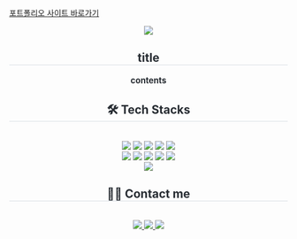 [포트폴리오 사이트 바로가기](https://vercel.com/hajis-projects-7b4785db)

<div align= "center">
    <img src="https://capsule-render.vercel.app/api?type=rounded&color=ffadb6&height=180&text=HAJI's%20Portfolio&animation=fadeIn&fontColor=ffffff&fontSize=60" />
    </div>
    <div align= "center"> 
    <h2 style="border-bottom: 1px solid #d8dee4; color: #282d33;"> title </h2>  
    <div style="font-weight: 700; font-size: 15px; text-align: center; color: #282d33;"> contents </div> 
    </div>
    <div align= "center">
    <h2 style="border-bottom: 1px solid #d8dee4; color: #282d33;"> 🛠️ Tech Stacks </h2> <br> 
    <div style="margin: 0 auto; text-align: center;" align= "center"> <img src="https://img.shields.io/badge/CSS3-1572B6?style=flat-square&logo=CSS3&logoColor=white">
          <img src="https://img.shields.io/badge/Figma-F24E1E?style=flat-square&logo=Figma&logoColor=white">
          <img src="https://img.shields.io/badge/Git-F05032?style=flat-square&logo=Git&logoColor=white">
          <img src="https://img.shields.io/badge/Github-181717?style=flat-square&logo=Github&logoColor=white">
          <img src="https://img.shields.io/badge/HTML5-E34F26?style=flat-square&logo=HTML5&logoColor=white">
          <br/><img src="https://img.shields.io/badge/jQuery-0769AD?style=flat-square&logo=jQuery&logoColor=white">
          <img src="https://img.shields.io/badge/Javascript-F7DF1E?style=flat-square&logo=Javascript&logoColor=white">
          <img src="https://img.shields.io/badge/Notion-000000?style=flat-square&logo=Notion&logoColor=white">
          <img src="https://img.shields.io/badge/Prettier-F7B93E?style=flat-square&logo=Prettier&logoColor=white">
          <img src="https://img.shields.io/badge/Vercel-000000?style=flat-square&logo=Vercel&logoColor=white">
          <br/><img src="https://img.shields.io/badge/Discord-5865F2?style=flat-square&logo=Discord&logoColor=white">
          </div>
    </div>
    <div align= "center">
    <h2 style="border-bottom: 1px solid #d8dee4; color: #282d33;"> 🧑‍💻 Contact me </h2> <br> 
    <div align= "center"> <a href=> <img src="https://img.shields.io/badge/Instagram-E4405F?style=flat-square&logo=Instagram&logoColor=white&link="> </a>
         <a href=mailto:> <img src="https://img.shields.io/badge/Gmail-EA4335?style=flat-square&logo=Gmail&logoColor=white&link=mailto:"> </a>
         <a href=> <img src="https://img.shields.io/badge/Notion-000000?style=flat-square&logo=Notion&logoColor=white&link="> </a>
          </div>  <br> 
    <div align= "center">  </div> 
    </div>
